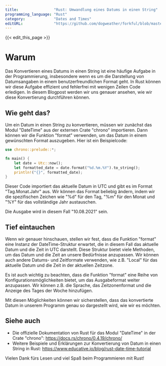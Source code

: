 ```yaml
---
title:                "Rust: Umwandlung eines Datums in einen String"
programming_language: "Rust"
category:             "Dates and Times"
editURL:              "https://github.com/dogweather/forkful/blob/master/content/de/rust/converting-a-date-into-a-string.md"
---
```


{{< edit_this_page >}}

# Warum

Das Konvertieren eines Datums in einen String ist eine häufige Aufgabe in der Programmierung, insbesondere wenn es um die Darstellung von Datumsangaben in einem benutzerfreundlichen Format geht. In Rust können wir diese Aufgabe effizient und fehlerfrei mit wenigen Zeilen Code erledigen. In diesem Blogpost werden wir uns genauer ansehen, wie wir diese Konvertierung durchführen können.

## Wie geht das?

Um ein Datum in einen String zu konvertieren, müssen wir zunächst das Modul "DateTime" aus der externen Crate "chrono" importieren. Dann können wir die Funktion "format" verwenden, um das Datum in einem gewünschten Format auszugeben. Hier ist ein Beispielcode:

```Rust
use chrono::prelude::*;

fn main() {
    let date = Utc::now();
    let formatted_date = date.format("%d.%m.%Y").to_string();
    println!("{}", formatted_date);
}
```
Dieser Code importiert das aktuelle Datum in UTC und gibt es im Format "Tag.Monat.Jahr" aus. Wir können das Format beliebig ändern, indem wir die spezifischen Zeichen wie "%d" für den Tag, "%m" für den Monat und "%Y" für das vollständige Jahr austauschen.

Die Ausgabe wird in diesem Fall "10.08.2021" sein.

## Tief eintauchen

Wenn wir genauer hinschauen, stellen wir fest, dass die Funktion "format" eine Instanz der DateTime-Struktur erwartet, die in diesem Fall das aktuelle Datum und die Zeit in UTC darstellt. Diese Struktur bietet viele Methoden, um das Datum und die Zeit an unsere Bedürfnisse anzupassen. Wir können auch andere Datums- und Zeitformate verwenden, wie z.B. "Local" für das aktuelle Datum und die Zeit in der aktuellen Zeitzone.

Es ist auch wichtig zu beachten, dass die Funktion "format" eine Reihe von Konfigurationsmöglichkeiten bietet, um das Ausgabeformat weiter anzupassen. Wir können z.B. die Sprache, das Zeitzonenformat und die Anzeige des Tages der Woche hinzufügen.

Mit diesen Möglichkeiten können wir sicherstellen, dass das konvertierte Datum in unserem Programm genau so dargestellt wird, wie wir es möchten.

## Siehe auch

- Die offizielle Dokumentation von Rust für das Modul "DateTime" in der Crate "chrono": https://docs.rs/chrono/0.4.19/chrono/
- Weitere Beispiele und Erklärungen zur Konvertierung von Datum in einen String in Rust: https://www.educative.io/blog/rust-date-time-tutorial

Vielen Dank fürs Lesen und viel Spaß beim Programmieren mit Rust!